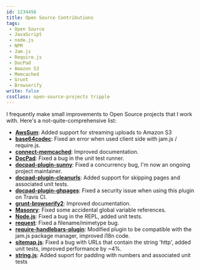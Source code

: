 ```yaml
---
id: 1234456
title: Open Source Contributions
tags:
 - Open Source
 - JavaScript
 - node.js
 - NPM
 - Jam.js
 - Require.js
 - DocPad
 - Amazon S3
 - Memcached
 - Grunt
 - Browserify
write: false
cssClass: open-source-projects tripple
---
```


I frequently make small improvements to Open Source projects that I work with. Here's a not-quite-comprehensive list:

 - **[AwsSum](http://awssum.io)**: Added support for streaming uploads to Amazon S3
 - **[base64codec](https://github.com/chick307/base64codec)**: Fixed an error when used client side with jam.js / require.js.
 - **[connect-memcached](https://github.com/balor/connect-memcached)**: Improved documentation.
 - **[DocPad](docpad.org/)**: Fixed a bug in the unit test runner.
 - **[docpad-plugin-sunny](https://github.com/bobobo1618/docpad-plugin-sunny)**: Fixed a concurrency bug, I'm now an ongoing project maintainer.
 - **[docpad-plugin-cleanurls](http://docpad.org/plugin/cleanurls)**: Added support for skipping pages and associated unit tests.
 - **[docpad-plugin-ghpages](https://github.com/docpad/docpad-plugin-ghpages)**: Fixed a security issue when using this plugin on Travis CI.
 - **[grunt-browserify2](https://github.com/shanejonas/grunt-browserify2)**: Improved documentation.
 - **[Masonry](http://masonry.desandro.com/)**: Fixed some accidental global variable references.
 - **[Node.js](http://nodejs.org/)**: Fixed a bug in the REPL, added unit tests.
 - **[request](https://github.com/mikeal/request)**: Fixed a filename/mimetype bug.
 - **[require-handlebars-plugin](https://github.com/SlexAxton/require-handlebars-plugin)**: Modified plugin to be compatible with the jam.js package manager, improved i18n code.
 - **[sitemap.js](https://github.com/ekalinin/sitemap.js)**: Fixed a bug with URLs that contain the string 'http', added unit tests, improved performance by ~4%.
 - **[string.js](https://github.com/jprichardson/string.js)**: Added suport for padding with numbers and associated unit tests